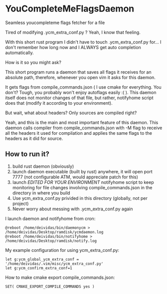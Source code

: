 # YouCompleteMeFlagsDaemon
Seamless youcompleteme flags fetcher for a file

Tired of modifying .ycm_extra_conf.py ? Yeah, I know that feeling.

With this short rust program I didn't have to touch .ycm_extra_conf.py for... I don't remember how long now and I ALWAYS get auto completion automatically.

How is it so you might ask?

This short program runs a daemon that saves all flags it receives for an absolute path, therefore, whenever you open vim it asks for this daemon.

It gets flags from compile_commands.json ( I use cmake for everything. You don't? Tough, you probably won't enjoy autoflags easily :( ). This daemon itself does not monitor changes of that file, but rather, notifyhome script does that (modify it according to your environment).

But wait, what about headers? Only sources are compiled right?

Yeah, and this is the main and most important feature of this daemon. This daemon calls compiler from compile_commands.json with -M flag to receive all the headers it used for compilation and applies the same flags to the headers as it did for source.


## How to run it?

1. build rust daemon (obviously)
2. launch daemon executable (built by rust) anywhere, it will open port 7777 (not configurable ATM, would appreciate patch for this)
3. launch *EDITED FOR YOUR ENVIRONMENT* notifyhome script to keep monitoring for file changes involving compile_commands.json in the directory in where you build
4. Use ycm_extra_conf.py privided in this directory (globally, not per project)
5. Never worry about messing with .ycm_extra_conf.py again

I launch daemon and notifyhome from cron:
~~~~~~~
@reboot /home/deividas/bin/daemonycm > /home/deividas/Desktop/ramdisk/ycmdaemon.log
@reboot /home/deividas/bin/notifyhome > /home/deividas/Desktop/ramdisk/notify.log
~~~~~~~

My example configuration for using ycm_extra_conf.py:
~~~~~~~
let g:ycm_global_ycm_extra_conf = '/home/deividas/.vim/misc/ycm_extra_conf.py'
let g:ycm_confirm_extra_conf=1
~~~~~~~

How to make cmake export compile_commands.json:
~~~~~~~
SET( CMAKE_EXPORT_COMPILE_COMMANDS yes )
~~~~~~~
